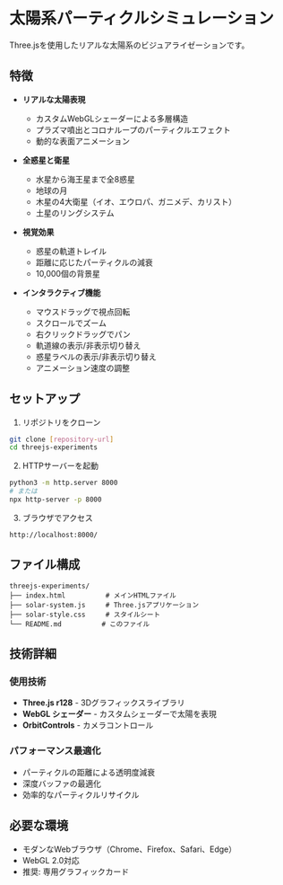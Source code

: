 # 太陽系パーティクルシミュレーション

Three.jsを使用したリアルな太陽系のビジュアライゼーションです。

## 特徴

- **リアルな太陽表現**
  - カスタムWebGLシェーダーによる多層構造
  - プラズマ噴出とコロナループのパーティクルエフェクト
  - 動的な表面アニメーション

- **全惑星と衛星**
  - 水星から海王星まで全8惑星
  - 地球の月
  - 木星の4大衛星（イオ、エウロパ、ガニメデ、カリスト）
  - 土星のリングシステム

- **視覚効果**
  - 惑星の軌道トレイル
  - 距離に応じたパーティクルの減衰
  - 10,000個の背景星

- **インタラクティブ機能**
  - マウスドラッグで視点回転
  - スクロールでズーム
  - 右クリックドラッグでパン
  - 軌道線の表示/非表示切り替え
  - 惑星ラベルの表示/非表示切り替え
  - アニメーション速度の調整

## セットアップ

1. リポジトリをクローン
```bash
git clone [repository-url]
cd threejs-experiments
```

2. HTTPサーバーを起動
```bash
python3 -m http.server 8000
# または
npx http-server -p 8000
```

3. ブラウザでアクセス
```
http://localhost:8000/
```

## ファイル構成

```
threejs-experiments/
├── index.html          # メインHTMLファイル
├── solar-system.js     # Three.jsアプリケーション
├── solar-style.css     # スタイルシート
└── README.md          # このファイル
```

## 技術詳細

### 使用技術
- **Three.js r128** - 3Dグラフィックスライブラリ
- **WebGL シェーダー** - カスタムシェーダーで太陽を表現
- **OrbitControls** - カメラコントロール

### パフォーマンス最適化
- パーティクルの距離による透明度減衰
- 深度バッファの最適化
- 効率的なパーティクルリサイクル

## 必要な環境

- モダンなWebブラウザ（Chrome、Firefox、Safari、Edge）
- WebGL 2.0対応
- 推奨: 専用グラフィックカード
